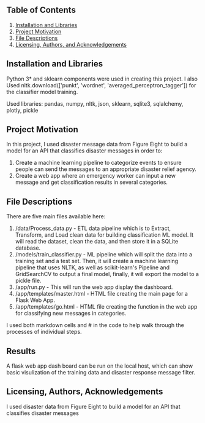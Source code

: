 ## Table of Contents

1. [Installation and Libraries](#installation)
2. [Project Motivation](#motivation)
3. [File Descriptions](#files)
4. [Licensing, Authors, and Acknowledgements](#licensing)

## Installation and Libraries <a name="installation"></a>

Python 3* and sklearn components were used in creating this project. I also Used nltk.download(['punkt', 'wordnet', 'averaged_perceptron_tagger']) for the classifier model training.

Used libraries: pandas, numpy, nltk, json, sklearn, sqlite3, sqlalchemy, plotly, pickle

## Project Motivation<a name="motivation"></a>

In this project, I used disaster message data from Figure Eight to build a model for an API that classifies disaster messages in order to:

1. Create a machine learning pipeline to categorize events to ensure people can send the messages to an appropriate disaster relief agency.
2. Create a web app where an emergency worker can input a new message and get classification results in several categories. 

## File Descriptions <a name="files"></a>

There are five main files available here:

1. /data/Process_data.py - ETL data pipeline which is to Extract, Transform, and Load clean data for building classification ML model. It will read the dataset, clean the data, and then store it in a SQLite database. 
2. /models/train_classifier.py - ML pipeline which will split the data into a training set and a test set. Then, it will create a machine learning pipeline that uses NLTK, as well as scikit-learn's Pipeline and GridSearchCV to output a final model, finally, it will export the model to a pickle file.
3. /app/run.py - This will run the web app display the dashboard.
4. /app/templates/master.html - HTML file creating the main page for a Flask Web App.
5. /app/templates/go.html - HTML file creating the function in the web app for classifying new messages in categories.

I used both markdown cells and # in the code to help walk through the processes of individual steps.

## Results<a name="results"></a>
A flask web app dash board can be run on the local host, which can show basic visulization of the training data and disaster response message filter.

## Licensing, Authors, Acknowledgements<a name="licensing"></a>

I used disaster data from Figure Eight to build a model for an API that classifies disaster messages
